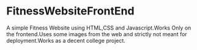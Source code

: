 # FitnessWebsiteFrontEnd
A simple Fitness Website using HTML,CSS and Javascript.Works Only on the frontend.Uses some images from the web and strictly not meant for deployment.Works as a decent college project.
